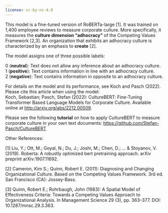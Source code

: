 ```yaml
---
license: cc-by-nc-4.0
---
```

This model is a fine-tuned version of RoBERTa-large [1]. It was trained on 1,400 employee reviews to measure corporate culture. More specifically, it measures the **culture dimension “adhocracy”** of the Competing Values Framework [2,3]. An organization that exhibits an adhocracy culture is characterized by an emphasis to **create** [2]. 

The model assigns one of three possible labels:

0 (**neutral**): Text does not allow any inference about an adhocracy culture. <br />
1 (**positive**): Text contains information in line with an adhocracy culture. <br />
2 (**negative**): Text contains information in opposite to an adhocracy culture. <br />


For details on the model and its performance, see Koch and Pasch (2022). Please cite this article when using the model: <br />
Koch, Sebastian; Pasch, Stefan (2022): CultureBERT: Fine-Tuning Transformer Based Language Models for Corporate Culture. Available online at http://arxiv.org/abs/2212.00509.

Please see the following **tutorial** on how to apply CultureBERT to measure corporate culture in your own text documents: https://github.com/Stefan-Pasch/CultureBERT

Other References:

[1] Liu, Y.; Ott, M.; Goyal, N.; Du, J.; Joshi, M.; Chen, D.; ... & Stoyanov, V. (2019). Roberta: A robustly optimized bert pretraining approach. arXiv preprint arXiv:1907.11692. 

[2] Cameron, Kim S.; Quinn, Robert E. (2011): Diagnosing and Changing Organizational Culture. Based on the Competing Values Framework. 3rd ed. San Francisco (CA): Jossey-Bass.

[3] Quinn, Robert E.; Rohrbaugh, John (1983): A Spatial Model of Effectiveness Criteria: Towards a Competing Values Approach to Organizational Analysis. In Management Science 29 (3), pp. 363–377. DOI: 10.1287/mnsc.29.3.363.
